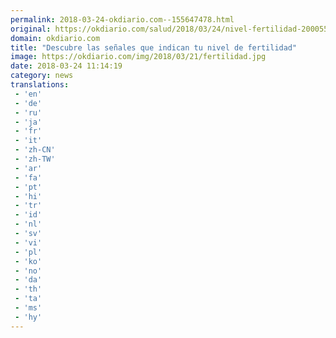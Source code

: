 ```yaml
---
permalink: 2018-03-24-okdiario.com--155647478.html
original: https://okdiario.com/salud/2018/03/24/nivel-fertilidad-2000554
domain: okdiario.com
title: "Descubre las señales que indican tu nivel de fertilidad"
image: https://okdiario.com/img/2018/03/21/fertilidad.jpg
date: 2018-03-24 11:14:19
category: news
translations: 
 - 'en'
 - 'de'
 - 'ru'
 - 'ja'
 - 'fr'
 - 'it'
 - 'zh-CN'
 - 'zh-TW'
 - 'ar'
 - 'fa'
 - 'pt'
 - 'hi'
 - 'tr'
 - 'id'
 - 'nl'
 - 'sv'
 - 'vi'
 - 'pl'
 - 'ko'
 - 'no'
 - 'da'
 - 'th'
 - 'ta'
 - 'ms'
 - 'hy'
---
```


